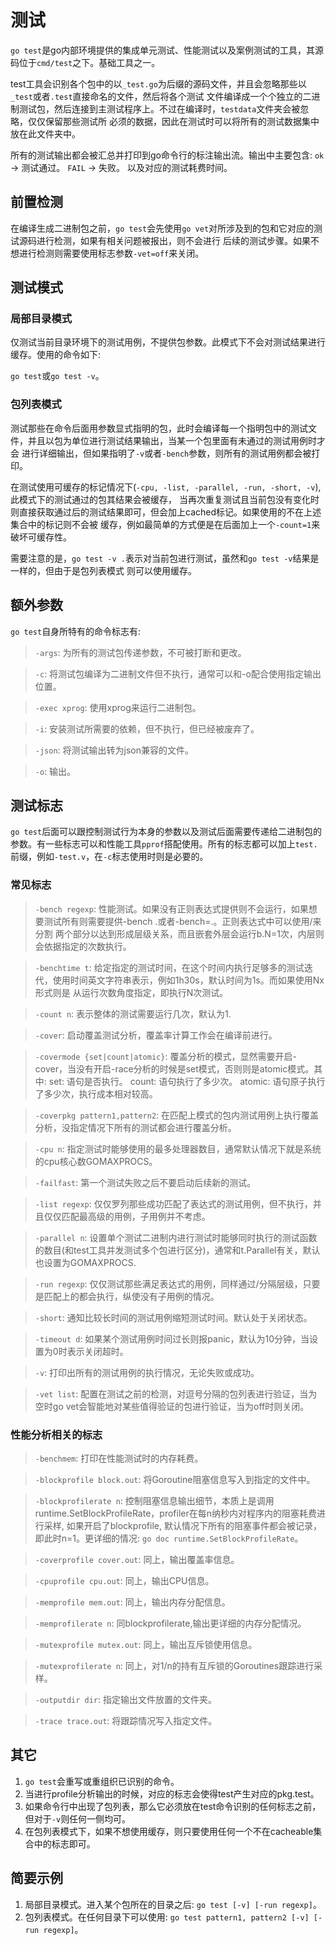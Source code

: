 # 测试

`go test`是go内部环境提供的集成单元测试、性能测试以及案例测试的工具，其源码位于`cmd/test`之下。基础工具之一。

test工具会识别各个包中的以`_test.go`为后缀的源码文件，并且会忽略那些以`_test`或者`.test`直接命名的文件，然后将各个测试
文件编译成一个个独立的二进制测试包，然后连接到主测试程序上。不过在编译时，`testdata`文件夹会被忽略，仅仅保留那些测试所
必须的数据，因此在测试时可以将所有的测试数据集中放在此文件夹中。

所有的测试输出都会被汇总并打印到go命令行的标注输出流。输出中主要包含:
`ok` -> 测试通过。
`FAIL` -> 失败。
以及对应的测试耗费时间。

## 前置检测

在编译生成二进制包之前，`go test`会先使用`go vet`对所涉及到的包和它对应的测试源码进行检测，如果有相关问题被报出，则不会进行
后续的测试步骤。如果不想进行检测则需要使用标志参数`-vet=off`来关闭。

## 测试模式

### 局部目录模式

仅测试当前目录环境下的测试用例，不提供包参数。此模式下不会对测试结果进行缓存。使用的命令如下:

`go test`或`go test -v`。

### 包列表模式

测试那些在命令后面用参数显式指明的包，此时会编译每一个指明包中的测试文件，并且以包为单位进行测试结果输出，当某一个包里面有未通过的测试用例时才会
进行详细输出，但如果指明了`-v`或者`-bench`参数，则所有的测试用例都会被打印。

在测试使用可缓存的标记情况下(`-cpu, -list, -parallel, -run, -short, -v`), 此模式下的测试通过的包其结果会被缓存，
当再次重复测试且当前包没有变化时则直接获取通过后的测试结果即可，但会加上cached标记。如果使用的不在上述集合中的标记则不会被
缓存，例如最简单的方式便是在后面加上一个`-count=1`来破坏可缓存性。

需要注意的是，`go test -v .`表示对当前包进行测试，虽然和`go test -v`结果是一样的，但由于是包列表模式
则可以使用缓存。

## 额外参数

`go test`自身所特有的命令标志有:

> `-args`: 为所有的测试包传递参数，不可被打断和更改。

> `-c`: 将测试包编译为二进制文件但不执行，通常可以和-o配合使用指定输出位置。

> `-exec xprog`: 使用xprog来运行二进制包。

> `-i`: 安装测试所需要的依赖，但不执行，但已经被废弃了。

> `-json`: 将测试输出转为json兼容的文件。

> `-o`: 输出。

## 测试标志

`go test`后面可以跟控制测试行为本身的参数以及测试后面需要传递给二进制包的参数。有一些标志可以和性能工具`pprof`搭配使用。所有的标志都可以加上`test.`
前缀，例如`-test.v`，在`-c`标志使用时则是必要的。

### 常见标志

> `-bench regexp`: 性能测试。如果没有正则表达式提供则不会运行，如果想要测试所有则需要提供-bench .或者-bench=.。正则表达式中可以使用/来分割
两个部分以达到形成层级关系，而且嵌套外层会运行b.N=1次，内层则会依据指定的次数执行。

> `-benchtime t`: 给定指定的测试时间，在这个时间内执行足够多的测试迭代，使用时间英文字符串表示，例如1h30s，默认时间为1s。而如果使用Nx形式则是 
从运行次数角度指定，即执行N次测试。

> `-count n`: 表示整体的测试需要运行几次，默认为1.

> `-cover`: 启动覆盖测试分析，覆盖率计算工作会在编译前进行。

> `-covermode {set|count|atomic}`: 覆盖分析的模式，显然需要开启-cover，当没有开启-race分析的时候是set模式，否则则是atomic模式。其中:
set: 语句是否执行。 count: 语句执行了多少次。 atomic: 语句原子执行了多少次，执行成本相对较高。

> `-coverpkg pattern1,pattern2`: 在匹配上模式的包内测试用例上执行覆盖分析，没指定情况下所有的测试都会进行覆盖分析。

> `-cpu n`: 指定测试时能够使用的最多处理器数目，通常默认情况下就是系统的cpu核心数GOMAXPROCS。

> `-failfast`: 第一个测试失败之后不要启动后续新的测试。

> `-list regexp`: 仅仅罗列那些成功匹配了表达式的测试用例，但不执行，并且仅仅匹配最高级的用例，子用例并不考虑。

> `-parallel n`: 设置单个测试二进制内进行测试时能够同时执行的测试函数的数目(和test工具并发测试多个包进行区分)，通常和t.Parallel有关，默认也设置为GOMAXPROCS.

> `-run regexp`: 仅仅测试那些满足表达式的用例，同样通过/分隔层级，只要是匹配上的都会执行，纵使没有子用例的情况。

> `-short`: 通知比较长时间的测试用例缩短测试时间。默认处于关闭状态。

> `-timeout d`:  如果某个测试用例时间过长则报panic，默认为10分钟，当设置为0时表示关闭超时。

> `-v`: 打印出所有的测试用例的执行情况，无论失败或成功。

> `-vet list`: 配置在测试之前的检测，对逗号分隔的包列表进行验证，当为空时go vet会智能地对某些值得验证的包进行验证，当为off时则关闭。

### 性能分析相关的标志

> `-benchmem`: 打印在性能测试时的内存耗费。

> `-blockprofile block.out`: 将Goroutine阻塞信息写入到指定的文件中。

> `-blockprofilerate n`: 控制阻塞信息输出细节，本质上是调用runtime.SetBlockProfileRate，profiler在每n纳秒内对程序内的阻塞耗费进行采样,
如果开启了blockprofile, 默认情况下所有的阻塞事件都会被记录，即此时n=1。更详细的情况: `go doc runtime.SetBlockProfileRate`。

> `-coverprofile cover.out`: 同上，输出覆盖率信息。

> `-cpuprofile cpu.out`: 同上，输出CPU信息。

> `-memprofile mem.out`: 同上，输出内存分配信息。

> `-memprofilerate n`: 同blockprofilerate,输出更详细的内存分配情况。

> `-mutexprofile mutex.out`: 同上，输出互斥锁使用信息。

> `-mutexprofilerate n`: 同上，对1/n的持有互斥锁的Goroutines跟踪进行采样。

> `-outputdir dir`: 指定输出文件放置的文件夹。

> `-trace trace.out`: 将跟踪情况写入指定文件。

## 其它

1. `go test`会重写或重组织已识别的命令。
2. 当进行profile分析输出的时候，对应的标志会使得test产生对应的pkg.test。
3. 如果命令行中出现了包列表，那么它必须放在test命令识别的任何标志之前，但对于`-v`则任何一侧均可。
4. 在包列表模式下，如果不想使用缓存，则只要使用任何一个不在cacheable集合中的标志即可。

## 简要示例

1. 局部目录模式。进入某个包所在的目录之后: `go test [-v] [-run regexp]`。
2. 包列表模式。在任何目录下可以使用: `go test pattern1, pattern2 [-v] [-run regexp]`。



